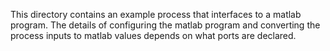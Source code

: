 This directory contains an example process that interfaces to a matlab
program. The details of configuring the matlab program and converting
the process inputs to matlab values depends on what ports are
declared.
